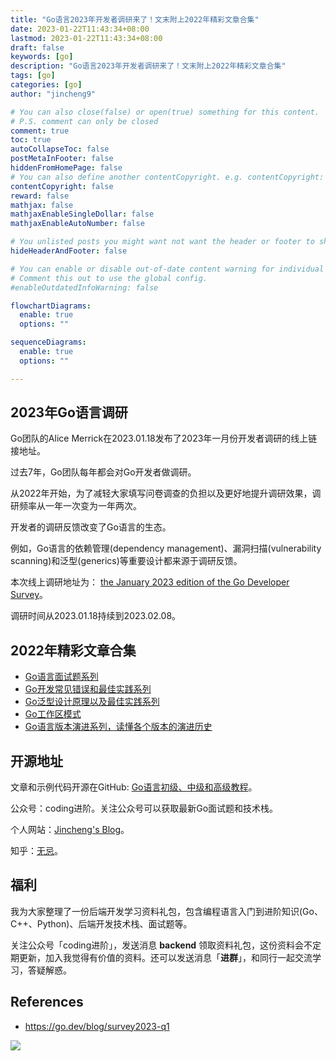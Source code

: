 ```yaml
---
title: "Go语言2023年开发者调研来了！文末附上2022年精彩文章合集"
date: 2023-01-22T11:43:34+08:00
lastmod: 2023-01-22T11:43:34+08:00
draft: false
keywords: [go]
description: "Go语言2023年开发者调研来了！文末附上2022年精彩文章合集"
tags: [go]
categories: [go]
author: "jincheng9"

# You can also close(false) or open(true) something for this content.
# P.S. comment can only be closed
comment: true
toc: true
autoCollapseToc: false
postMetaInFooter: false
hiddenFromHomePage: false
# You can also define another contentCopyright. e.g. contentCopyright: "This is another copyright."
contentCopyright: false
reward: false
mathjax: false
mathjaxEnableSingleDollar: false
mathjaxEnableAutoNumber: false

# You unlisted posts you might want not want the header or footer to show
hideHeaderAndFooter: false

# You can enable or disable out-of-date content warning for individual post.
# Comment this out to use the global config.
#enableOutdatedInfoWarning: false

flowchartDiagrams:
  enable: true
  options: ""

sequenceDiagrams: 
  enable: true
  options: ""

---
```


## 2023年Go语言调研

Go团队的Alice Merrick在2023.01.18发布了2023年一月份开发者调研的线上链接地址。

过去7年，Go团队每年都会对Go开发者做调研。

从2022年开始，为了减轻大家填写问卷调查的负担以及更好地提升调研效果，调研频率从一年一次变为一年两次。

开发者的调研反馈改变了Go语言的生态。

例如，Go语言的依赖管理(dependency management)、漏洞扫描(vulnerability scanning)和泛型(generics)等重要设计都来源于调研反馈。

本次线上调研地址为： [the January 2023 edition of the Go Developer Survey](https://google.qualtrics.com/jfe/form/SV_bNnbAtFZ0vfRTH8?s=b)。

调研时间从2023.01.18持续到2023.02.08。

## 2022年精彩文章合集

* [Go语言面试题系列](https://mp.weixin.qq.com/mp/appmsgalbum?__biz=Mzg2MTcwNjc1Mg==&action=getalbum&album_id=2199553588283179010#wechat_redirect)
* [Go开发常见错误和最佳实践系列](https://mp.weixin.qq.com/mp/appmsgalbum?__biz=Mzg2MTcwNjc1Mg==&action=getalbum&album_id=2549657749539028992#wechat_redirect)
* [Go泛型设计原理以及最佳实践系列](https://mp.weixin.qq.com/mp/appmsgalbum?__biz=Mzg2MTcwNjc1Mg==&action=getalbum&album_id=2184751156453834753#wechat_redirect)
* [Go工作区模式](https://mp.weixin.qq.com/mp/appmsgalbum?__biz=Mzg2MTcwNjc1Mg==&action=getalbum&album_id=2339933847347544066#wechat_redirect)
* [Go语言版本演进系列，读懂各个版本的演进历史](https://mp.weixin.qq.com/mp/appmsgalbum?__biz=Mzg2MTcwNjc1Mg==&action=getalbum&album_id=2549661543605764097#wechat_redirect)

## 开源地址

文章和示例代码开源在GitHub: [Go语言初级、中级和高级教程](https://github.com/jincheng9/go-tutorial)。

公众号：coding进阶。关注公众号可以获取最新Go面试题和技术栈。

个人网站：[Jincheng's Blog](https://jincheng9.github.io/)。

知乎：[无忌](https://www.zhihu.com/people/thucuhkwuji)。



## 福利

我为大家整理了一份后端开发学习资料礼包，包含编程语言入门到进阶知识(Go、C++、Python)、后端开发技术栈、面试题等。

关注公众号「coding进阶」，发送消息 **backend** 领取资料礼包，这份资料会不定期更新，加入我觉得有价值的资料。还可以发送消息「**进群**」，和同行一起交流学习，答疑解惑。



## References

* https://go.dev/blog/survey2023-q1



![](/img/wechat.png)

